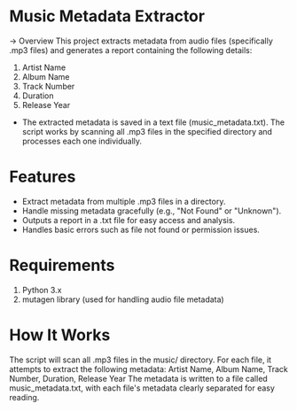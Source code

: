 # Music Metadata Extractor

-> Overview
This project extracts metadata from audio files (specifically .mp3 files) and generates a report containing the following details:

1) Artist Name
2) Album Name
3) Track Number
4) Duration
5) Release Year
- The extracted metadata is saved in a text file (music_metadata.txt). The script works by scanning all .mp3 files in the specified directory and processes each one individually.

# Features
- Extract metadata from multiple .mp3 files in a directory.
- Handle missing metadata gracefully (e.g., "Not Found" or "Unknown").
- Outputs a report in a .txt file for easy access and analysis.
- Handles basic errors such as file not found or permission issues.

# Requirements
1) Python 3.x
2) mutagen library (used for handling audio file metadata)

# How It Works
The script will scan all .mp3 files in the music/ directory.
For each file, it attempts to extract the following metadata:
Artist Name, Album Name, Track Number, Duration, Release Year
The metadata is written to a file called music_metadata.txt, with each file's metadata clearly separated for easy reading.

